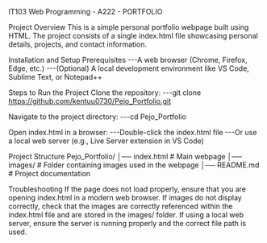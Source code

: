 IT103 Web Programming - A222 - PORTFOLIO

Project Overview
  This is a simple personal portfolio webpage built using HTML. The project consists of a single index.html file showcasing personal details, projects, and contact information.

Installation and Setup
  Prerequisites
  ---A web browser (Chrome, Firefox, Edge, etc.)
  ---(Optional) A local development environment like VS Code, Sublime Text, or Notepad++

  Steps to Run the Project
    Clone the repository:
    ---git clone https://github.com/kentuu0730/Pejo_Portfolio.git

  Navigate to the project directory:
  ---cd Pejo_Portfolio

  Open index.html in a browser:
  ---Double-click the index.html file
  ---Or use a local web server (e.g., Live Server extension in VS Code)

Project Structure
  Pejo_Portfolio/
  │── index.html       # Main webpage
  │── images/          # Folder containing images used in the webpage
  │── README.md        # Project documentation

Troubleshooting
  If the page does not load properly, ensure that you are opening index.html in a modern web browser.
  If images do not display correctly, check that the images are correctly referenced within the index.html file and are stored in the images/ folder.
  If using a local web server, ensure the server is running properly and the correct file path is used.
